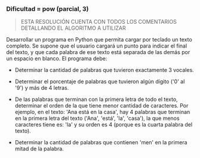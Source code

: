 ### Dificultad = pow (parcial, 3)

> ESTA RESOLUCIÓN CUENTA CON TODOS LOS COMENTARIOS DETALLANDO EL ALGORITMO A UTILIZAR

Desarrollar un programa en Python que permita cargar por teclado un texto completo. Se supone que el usuario cargará un punto para indicar el final del texto, y que cada palabra de ese texto está separada de las demás por un espacio en blanco. El programa debe:

* Determinar la cantidad de palabras que tuvieron exactamente 3 vocales.

* Determinar el porcentaje de palabras que tuvieron algún dígito ('0' al '9') y más de 4 letras.

* De las palabras que terminan con la primera letra de todo el texto, determinar el orden de la que tiene menor cantidad de caracteres. Por ejemplo, en el texto: 'Ana está en la casa', hay 4 palabras que terminan en la primera letra del texto ('Ana', 'está', 'la', 'casa'), la que menos caracteres tiene es: 'la' y su orden es 4 (porque es la cuarta palabra del texto). 

* Determinar la cantidad de palabras que contienen 'men' en la primera mitad de la palabra.